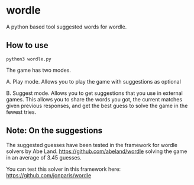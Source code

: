 # wordle

A python based tool suggested words for wordle.

## How to use

```
python3 wordle.py
```

The game has two modes.

A. Play mode. 
Allows you to play the game with suggestions as optional

B. Suggest mode. Allows you to get suggestions that you use in external games.
This allows you to share the words you got, the current matches given previous responses, 
and get the best guess to solve the game in the fewest tries.

## Note: On the suggestions
The suggested guesses have been tested in the framework for wordle solvers by Abe Land. 
https://github.com/abeland/wordle solving the game in an average of 3.45 guesses. 

You can test this solver in this framework here: https://github.com/jonparis/wordle

